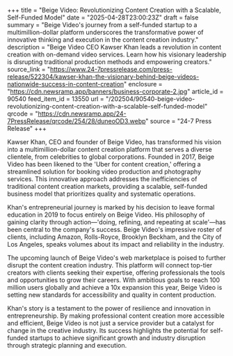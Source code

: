 +++
title = "Beige Video: Revolutionizing Content Creation with a Scalable, Self-Funded Model"
date = "2025-04-28T23:00:23Z"
draft = false
summary = "Beige Video's journey from a self-funded startup to a multimillion-dollar platform underscores the transformative power of innovative thinking and execution in the content creation industry."
description = "Beige Video CEO Kawser Khan leads a revolution in content creation with on-demand video services. Learn how his visionary leadership is disrupting traditional production methods and empowering creators."
source_link = "https://www.24-7pressrelease.com/press-release/522304/kawser-khan-the-visionary-behind-beige-videos-nationwide-success-in-content-creation"
enclosure = "https://cdn.newsramp.app/banners/business-corporate-2.jpg"
article_id = 90540
feed_item_id = 13550
url = "/202504/90540-beige-video-revolutionizing-content-creation-with-a-scalable-self-funded-model"
qrcode = "https://cdn.newsramp.app/24-7PressRelease/qrcode/254/28/duneoOD3.webp"
source = "24-7 Press Release"
+++

<p>Kawser Khan, CEO and founder of Beige Video, has transformed his vision into a multimillion-dollar content creation platform that serves a diverse clientele, from celebrities to global corporations. Founded in 2017, Beige Video has been likened to the 'Uber for content creation,' offering a streamlined solution for booking video production and photography services. This innovative approach addresses the inefficiencies of traditional content creation markets, providing a scalable, self-funded business model that prioritizes quality and systematic operations.</p><p>Khan's entrepreneurial journey is marked by his decision to leave formal education in 2019 to focus entirely on Beige Video. His philosophy of gaining clarity through action—'doing, refining, and repeating at scale'—has been central to the company's success. Beige Video's impressive roster of clients, including Amazon, Rolls-Royce, Brooklyn Beckham, and the City of Los Angeles, speaks volumes about its impact and reliability in the industry.</p><p>The upcoming launch of Beige Video's web marketplace is poised to further disrupt the content creation industry. This platform will connect top-tier creators with clients seeking their expertise, offering professionals the tools and opportunities to grow their careers. With ambitious goals to reach 100 million users globally and achieve a 10x expansion this year, Beige Video is setting new standards for accessibility and quality in content production.</p><p>Khan's story is a testament to the power of resilience and innovation in entrepreneurship. By making professional content creation more accessible and efficient, Beige Video is not just a service provider but a catalyst for change in the creative industry. Its success highlights the potential for self-funded startups to achieve significant growth and industry disruption through strategic planning and execution.</p>